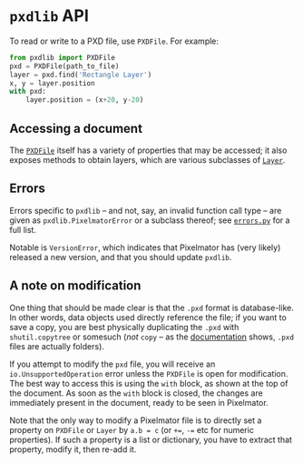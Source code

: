 # `pxdlib` API

To read or write to a PXD file, use `PXDFile`. For example:

```python
from pxdlib import PXDFile
pxd = PXDFile(path_to_file)
layer = pxd.find('Rectangle Layer')
x, y = layer.position
with pxd:
    layer.position = (x+20, y-20)
```

## Accessing a document

The [`PXDFile`](/docs/api/PXDFile.md) itself has a variety of properties that may be accessed; it also exposes methods to obtain layers, which are various subclasses of [`Layer`](/docs/api/Layer.md).

## Errors

Errors specific to `pxdlib` – and not, say, an invalid function call type – are given as `pxdlib.PixelmatorError` or a subclass thereof; see [`errors.py`](/pxdlib/errors.py) for a full list. 

Notable is `VersionError`, which indicates that Pixelmator has (very likely) released a new version, and that you should update `pxdlib`.

## A note on modification

One thing that should be made clear is that the `.pxd` format is database-like. In other words, data objects used directly reference the file; if you want to save a copy, you are best physically duplicating the `.pxd` with `shutil.copytree` or somesuch (_not_ `copy` – as the [documentation](/docs/pxd/) shows, `.pxd` files are actually folders).

If you attempt to modify the `pxd` file, you will receive an `io.UnsupportedOperation` error unless the `PXDFile` is open for modification. The best way to access this is using the `with` block, as shown at the top of the document. As soon as the `with` block is closed, the changes are immediately present in the document, ready to be seen in Pixelmator.

Note that the only way to modify a Pixelmator file is to directly set a property on `PXDFile` or `Layer` by `a.b = c` (or `+=`, `-=` etc for numeric properties). If such a property is a list or dictionary, you have to extract that property, modify it, then re-add it.
